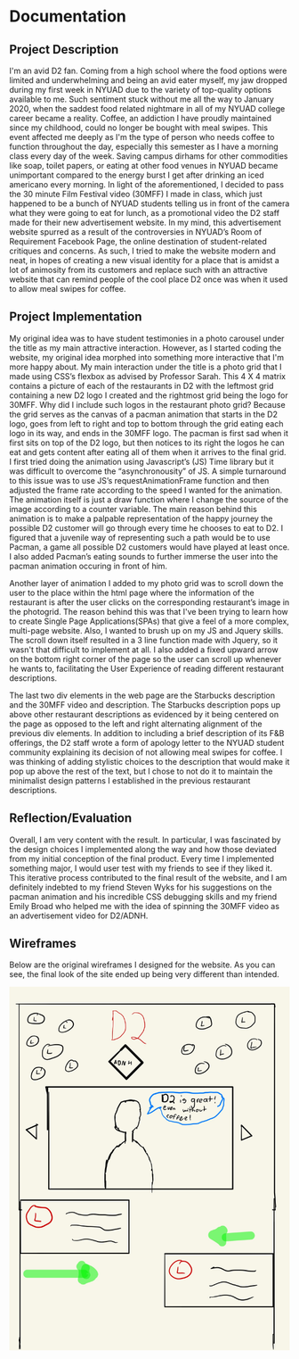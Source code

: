# Documentation

## Project Description

I'm an avid D2 fan. Coming from a high school where the food options were limited and underwhelming and being an avid eater myself, my jaw dropped during my first week in NYUAD due to the variety of top-quality options available to me. Such sentiment stuck without me all the way to January 2020, when the saddest food related nightmare in all of  my NYUAD college career became a reality. Coffee, an addiction I have  proudly maintained since my childhood, could no longer be bought with meal swipes. This event affected me deeply as I'm the type of person who needs coffee to function throughout the day, especially this semester as I have a morning class every day of the week. Saving campus dirhams for other commodities like soap, toilet papers, or eating at other food venues in NYUAD became unimportant compared to the energy burst I get after drinking an iced americano every morning. In light of the aforementioned, I decided to pass the 30 minute Film Festival video (30MFF) I made in class, which just happened to be a bunch of NYUAD students telling us in front of the camera what they were going to eat for lunch, as a promotional video the D2 staff made for their new advertisement website. In my mind, this advertisement website spurred as a result of the controversies in NYUAD’s Room of Requirement Facebook Page, the online destination of student-related critiques and concerns. As such, I tried to make the website modern and neat, in hopes of creating a new visual identity for a place that is amidst a lot of animosity from its customers and replace such with an attractive website that can remind people of the cool place D2 once was when it used to allow meal swipes for coffee.

## Project Implementation

My original idea was to have student testimonies in a photo carousel under the title as my main attractive interaction. However, as I started coding the website, my original idea morphed into something more interactive that I'm more happy about. My main interaction under the title is a photo grid that I made using CSS’s  flexbox as advised by Professor Sarah. This 4 X 4 matrix contains a picture of each of the restaurants in D2 with the leftmost grid containing a new D2 logo I created and the rightmost grid being the logo for 30MFF. Why did I include such logos in the restaurant photo grid? Because the grid serves as the canvas of a pacman animation that starts in the D2 logo, goes from left to right and top to bottom through the grid eating each logo in its way, and ends in the 30MFF logo. The pacman is first sad when it first sits on top of the D2 logo, but then notices to its right the logos he can eat and gets content after eating all of them when it arrives to the final grid. I first tried doing the animation using Javascript’s (JS) Time library but it was difficult to overcome the “asynchronousity” of JS. A simple turnaround to this issue was to use JS’s requestAnimationFrame function and then adjusted the frame rate according to the speed I wanted for the animation. The animation itself is just a draw function where I change the source of the image according to a counter variable.  The main reason behind this animation is to make a palpable representation of the happy journey the possible D2 customer will go through every time he chooses to eat to D2. I figured that a juvenile way of representing such a path would be to use Pacman, a game all possible D2 customers would have played at least once. I also added Pacman’s eating sounds to further immerse the user into the pacman animation occuring in front of him. 

Another layer of animation I added to my photo grid was to scroll down the user to the place within the html page where the information of the restaurant is after the user clicks on the corresponding restaurant’s image in the photogrid. The reason behind this was that I've been trying to learn how to create Single Page Applications(SPAs) that give a feel of a more complex, multi-page website. Also, I wanted to brush up on my JS and Jquery skills. The scroll down itself resulted in a 3 line function made with Jquery, so it wasn't that difficult to  implement at all. I also added a fixed upward arrow on the bottom right corner of the page so the user can scroll up whenever he wants to, facilitating the User Experience of reading different restaurant descriptions.

The last two div elements in the web page are the Starbucks description and the 30MFF video and description. The Starbucks description pops up above other restaurant descriptions as evidenced by it being centered on the page as opposed to the left and right alternating alignment of the previous div elements. In addition to including a brief description of its F&B offerings, the D2 staff wrote a form of apology letter to the NYUAD student community explaining its decision of not allowing meal swipes for coffee. I was thinking of adding stylistic choices to the description that would make it pop up above the rest of the text, but I chose to not do it to maintain the minimalist design patterns I established in the previous restaurant descriptions.


## Reflection/Evaluation

Overall, I am very content with the result. In particular, I was fascinated by the design choices I implemented along the way and how those deviated from my initial conception of the final product. Every time I implemented something major, I would user test with my friends to see if they liked it. This iterative process contributed to the final result of the website, and I am definitely indebted to my friend Steven Wyks for his suggestions on the pacman animation and his incredible CSS debugging skills and my friend Emily Broad who helped me with the idea of spinning the 30MFF video as an advertisement video for D2/ADNH.

## Wireframes

Below are the original wireframes I designed for the website. As you can see, the final look of the site ended up being very different than intended. 

<img src="media/30MFF-1.jpg">